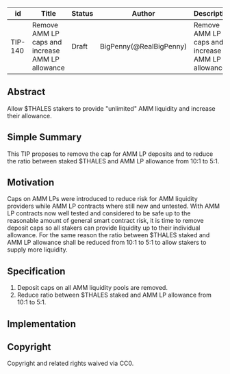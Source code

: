 | id     | Title                                      | Status | Author               | Description                                    | Discussions to                | Created    |
| ------ | ------------------------------------------ | ------ | -------------------- | ---------------------------------------------- | ----------------------------- | ---------- |
| TIP-140 | Remove AMM LP caps and increase AMM LP allowance | Draft  | BigPenny(@RealBigPenny) | Remove AMM LP caps and increase AMM LP allowance | https://discord.gg/rPpPcMXSeU | 2023-04-26 |

## Abstract

Allow $THALES stakers to provide "unlimited" AMM liquidity and increase their allowance.

## Simple Summary

This TIP proposes to remove the cap for AMM LP deposits and to reduce the ratio between staked $THALES and AMM LP allowance from 10:1 to 5:1. 

## Motivation

Caps on AMM LPs were introduced to reduce risk for AMM liquidity providers while AMM LP contracts where still new and untested. With AMM LP contracts now well tested and considered to be safe up to the reasonable amount of general smart contract risk, it is time to remove deposit caps so all stakers can provide liquidity up to their individual allowance.
For the same reason the ratio between $THALES staked and AMM LP allowance shall be reduced from 10:1 to 5:1 to allow stakers to supply more liquidity.

## Specification

1. Deposit caps on all AMM liquidity pools are removed.
2. Reduce ratio between $THALES staked and AMM LP allowance from 10:1 to 5:1. 

## Implementation


## Copyright

Copyright and related rights waived via CC0.
